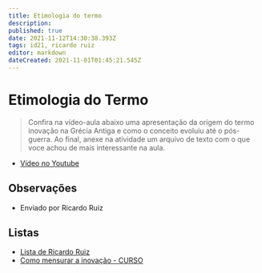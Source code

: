 ```yaml
---
title: Etimologia do termo
description: 
published: true
date: 2021-11-12T14:30:38.393Z
tags: id21, ricardo ruiz
editor: markdown
dateCreated: 2021-11-01T01:45:21.545Z
---
```


# Etimologia do Termo

> Confira na vídeo-aula abaixo uma apresentação da origem do termo inovação na Grécia Antiga e como o conceito evoluiu até o pós-guerra. Ao final, anexe na atividade um arquivo de texto com o que voce achou de mais interessante na aula.

 - [Vídeo no Youtube](https://www.youtube.com/watch?v=a6h8pY5y9w8)

## Observações

- Enviado por Ricardo Ruiz

## Listas

- [Lista de Ricardo Ruiz](/listas/ricardo-ruiz)
- [Como mensurar a inovação - CURSO](/recursos/como-mensurar-a-inovacao-curso)